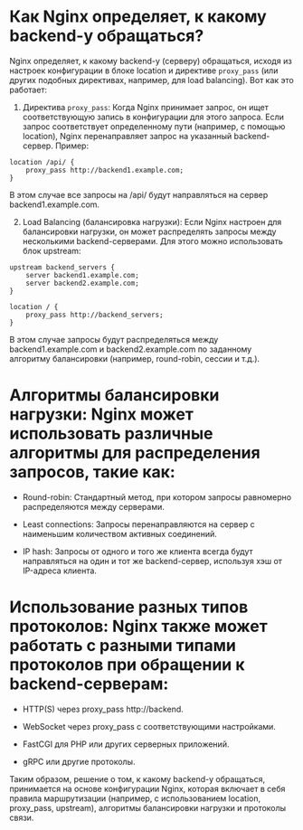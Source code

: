 # Как Nginx определяет, к какому backend-у обращаться?

Nginx определяет, к какому backend-у (серверу) обращаться, исходя из настроек конфигурации в блоке location и директиве `proxy_pass` (или других подобных директивах, например, для load balancing). Вот как это работает:

1. Директива `proxy_pass`: Когда Nginx принимает запрос, он ищет соответствующую запись в конфигурации для этого запроса. Если запрос соответствует определенному пути (например, с помощью location), Nginx перенаправляет запрос на указанный backend-сервер. Пример:

```
location /api/ {
    proxy_pass http://backend1.example.com;
}
```

В этом случае все запросы на /api/ будут направляться на сервер backend1.example.com.

2. Load Balancing (балансировка нагрузки): Если Nginx настроен для балансировки нагрузки, он может распределять запросы между несколькими backend-серверами. Для этого можно использовать блок upstream:

```
upstream backend_servers {
    server backend1.example.com;
    server backend2.example.com;
}

location / {
    proxy_pass http://backend_servers;
}
```

В этом случае запросы будут распределяться между backend1.example.com и backend2.example.com по заданному алгоритму балансировки (например, round-robin, сессии и т.д.).

# Алгоритмы балансировки нагрузки: Nginx может использовать различные алгоритмы для распределения запросов, такие как:

- Round-robin: Стандартный метод, при котором запросы равномерно распределяются между серверами.

- Least connections: Запросы перенаправляются на сервер с наименьшим количеством активных соединений.

- IP hash: Запросы от одного и того же клиента всегда будут направляться на один и тот же backend-сервер, используя хэш от IP-адреса клиента.

# Использование разных типов протоколов: Nginx также может работать с разными типами протоколов при обращении к backend-серверам:

- HTTP(S) через proxy_pass http://backend.

- WebSocket через proxy_pass с соответствующими настройками.

- FastCGI для PHP или других серверных приложений.

- gRPC или другие протоколы.

Таким образом, решение о том, к какому backend-у обращаться, принимается на основе конфигурации Nginx, которая включает в себя правила маршрутизации (например, с использованием location, proxy_pass, upstream), алгоритмы балансировки нагрузки и протоколы связи.